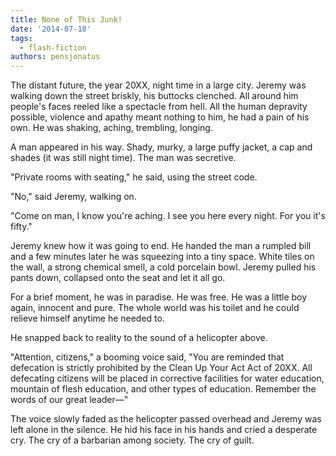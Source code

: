 ```yaml
---
title: None of This Junk!
date: '2014-07-18'
tags:
  - flash-fiction
authors: pensjonatus
---
```


The distant future, the year 20XX, night time in a large city. Jeremy was
walking down the street briskly, his buttocks clenched. All around him people's
faces reeled like a spectacle from hell. All the human depravity possible,
violence and apathy meant nothing to him, he had a pain of his own. He was
shaking, aching, trembling, longing.

<!-- truncate -->

A man appeared in his way. Shady, murky, a large puffy jacket, a cap and shades
(it was still night time). The man was secretive.

"Private rooms with seating," he said, using the street code.

"No," said Jeremy, walking on.

"Come on man, I know you're aching. I see you here every night. For you it's
fifty."

Jeremy knew how it was going to end. He handed the man a rumpled bill and a few
minutes later he was squeezing into a tiny space. White tiles on the wall, a
strong chemical smell, a cold porcelain bowl. Jeremy pulled his pants down,
collapsed onto the seat and let it all go.

For a brief moment, he was in paradise. He was free. He was a little boy again,
innocent and pure. The whole world was his toilet and he could relieve himself
anytime he needed to.

He snapped back to reality to the sound of a helicopter above.

"Attention, citizens," a booming voice said, "You are reminded that defecation
is strictly prohibited by the Clean Up Your Act Act of 20XX. All defecating
citizens will be placed in corrective facilities for water education, mountain
of flesh education, and other types of education. Remember the words of our
great leader—"

The voice slowly faded as the helicopter passed overhead and Jeremy was left
alone in the silence. He hid his face in his hands and cried a desperate cry.
The cry of a barbarian among society. The cry of guilt.
